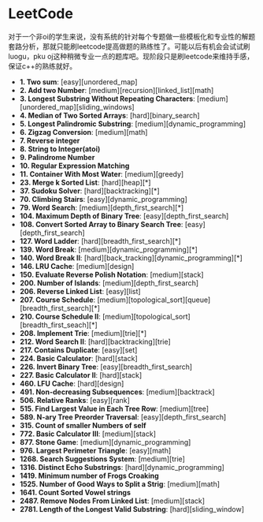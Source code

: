 # LeetCode
对于一个非oi的学生来说，没有系统的针对每个专题做一些模板化和专业性的解题套路分析，那就只能刷leetcode提高做题的熟练性了。可能以后有机会会试试刷luogu，pku oj这种稍微专业一点的题库吧。现阶段只是刷leetcode来维持手感，保证c++的熟练就好。


+ **1. Two sum**: [easy][unordered_map]
+ **2. Add two Number**: [medium][recursion][linked_list][math]
+ **3. Longest Substring Without Repeating Characters**: [medium][unordered_map][sliding_windows]
+ **4. Median of Two Sorted Arrays**: [hard][binary_search]
+ **5. Longest Palindromic Substring**: [medium][dynamic_programming]
+ **6. Zigzag Conversion**: [medium][math]
+ **7. Reverse integer** 
+ **8. String to Integer(atoi)**
+ **9. Palindrome Number**
+ **10. Regular Expression Matching**
+ **11. Container With Most Water**: [medium][greedy]
+ **23. Merge k Sorted List**: [hard][heap][*]
+ **37. Sudoku Solver**: [hard][backtracking][*]
+ **70. Climbing Stairs**: [easy][dynamic_programming]
+ **79. Word Search**: [medium][depth_first_search][*]
+ **104. Maximum Depth of Binary Tree**: [easy][depth_first_search]
+ **108. Convert Sorted Array to Binary Search Tree**: [easy][depth_first_search]
+ **127. Word Ladder**: [hard][breadth_first_search][*]
+ **139. Word Break**: [medium][dynamic_programming][*]
+ **140. Word Break II**: [hard][back_tracking][dynamic_programming][*]
+ **146. LRU Cache**: [medium][design]
+ **150. Evaluate Reverse Polish Notation**: [medium][stack]
+ **200. Number of Islands**: [medium][depth_first_search]
+ **206. Reverse Linked List**: [easy][list]
+ **207. Course Schedule**: [medium][topological_sort][queue][breadth_first_search][*]
+ **210. Course Schedule II**: [medium][topological_sort][breadth_first_seach][*]
+ **208. Implement Trie**: [medium][trie][*]
+ **212. Word Search II**: [hard][backtracking][trie]
+ **217. Contains Duplicate**: [easy][set]
+ **224. Basic Calculator**: [hard][stack]
+ **226. Invert Binary Tree**: [easy][breadth_first_search]
+ **227. Basic Calculator II**: [hard][stack]
+ **460. LFU Cache**: [hard][design]
+ **491. Non-decreasing Subsequences**: [medium][backtrack]
+ **506. Relative Ranks**: [easy][rank]
+ **515. Find Largest Value in Each Tree Row**: [medium][tree]
+ **589. N-ary Tree Preorder Traversal**: [easy][depth_first_search]
+ **315. Count of smaller Numbers of self**
+ **772. Basic Calculator III**: [medium][stack]
+ **877. Stone Game**: [medium][dynamic_programming]
+ **976. Largest Perimeter Triangle**: [easy][math]
+ **1268. Search Suggestions System**: [medium][trie]
+ **1316. Distinct Echo Substrings**: [hard][dynamic_programming]
+ **1419. Minimum number of Frogs Croaking**
+ **1525. Number of Good Ways to Split a Strig**: [medium][math]
+ **1641. Count Sorted Vowel strings**
+ **2487. Remove Nodes From Linked List**: [medium][stack]
+ **2781. Length of the Longest Valid Substring**: [hard][sliding_window]